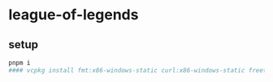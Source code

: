 # league-of-legends

## setup

```bash
pnpm i
#### vcpkg install fmt:x86-windows-static curl:x86-windows-static freetype:x86-windows-static luajit:x86-windows-static spdlog:x86-windows-static
```
